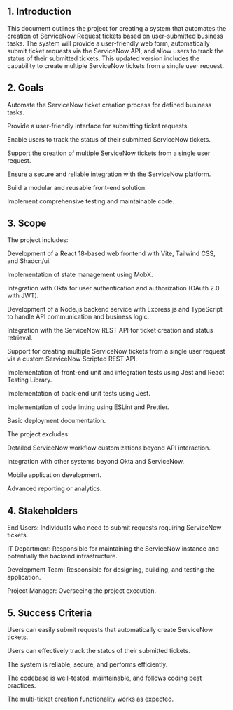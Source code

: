 ## 1. Introduction

This document outlines the project for creating a system that automates the creation of ServiceNow Request tickets based on user-submitted business tasks. The system will provide a user-friendly web form, automatically submit ticket requests via the ServiceNow API, and allow users to track the status of their submitted tickets. This updated version includes the capability to create multiple ServiceNow tickets from a single user request.

## 2. Goals

Automate the ServiceNow ticket creation process for defined business tasks.

Provide a user-friendly interface for submitting ticket requests.

Enable users to track the status of their submitted ServiceNow tickets.

Support the creation of multiple ServiceNow tickets from a single user request.

Ensure a secure and reliable integration with the ServiceNow platform.

Build a modular and reusable front-end solution.

Implement comprehensive testing and maintainable code.

## 3. Scope

The project includes:

Development of a React 18-based web frontend with Vite, Tailwind CSS, and Shadcn/ui.

Implementation of state management using MobX.

Integration with Okta for user authentication and authorization (OAuth 2.0 with JWT).

Development of a Node.js backend service with Express.js and TypeScript to handle API communication and business logic.

Integration with the ServiceNow REST API for ticket creation and status retrieval.

Support for creating multiple ServiceNow tickets from a single user request via a custom ServiceNow Scripted REST API.

Implementation of front-end unit and integration tests using Jest and React Testing Library.

Implementation of back-end unit tests using Jest.

Implementation of code linting using ESLint and Prettier.

Basic deployment documentation.

The project excludes:

Detailed ServiceNow workflow customizations beyond API interaction.

Integration with other systems beyond Okta and ServiceNow.

Mobile application development.

Advanced reporting or analytics.

## 4. Stakeholders

End Users: Individuals who need to submit requests requiring ServiceNow tickets.

IT Department: Responsible for maintaining the ServiceNow instance and potentially the backend infrastructure.

Development Team: Responsible for designing, building, and testing the application.

Project Manager: Overseeing the project execution.

## 5. Success Criteria

Users can easily submit requests that automatically create ServiceNow tickets.

Users can effectively track the status of their submitted tickets.

The system is reliable, secure, and performs efficiently.

The codebase is well-tested, maintainable, and follows coding best practices.

The multi-ticket creation functionality works as expected.